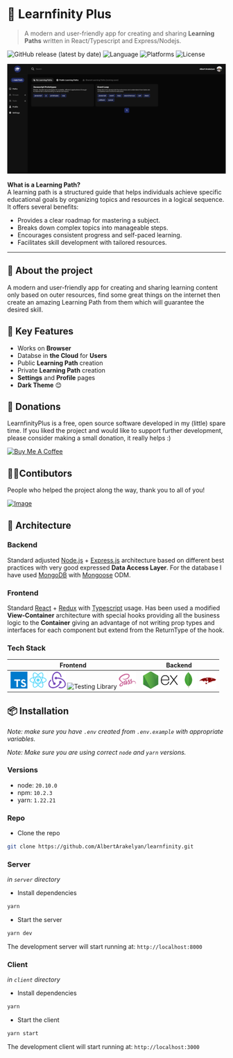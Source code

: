 # 📖 Learnfinity Plus

> A modern and user-friendly app for creating and sharing **Learning Paths** written in React/Typescript and Express/Nodejs.

![GitHub release (latest by date)](https://img.shields.io/github/v/release/AlbertArakelyan/learnfinity)
![Language](https://img.shields.io/badge/language-typescript%2C%20nodejs-blue)
![Platforms](https://img.shields.io/badge/platforms-Browser-green)
![License](https://img.shields.io/github/license/espanso/espanso)

![Screenshot](./screenshot.png)

**What is a Learning Path?**  
A learning path is a structured guide that helps individuals achieve specific educational goals by organizing topics and resources in a logical sequence. It offers several benefits:

- Provides a clear roadmap for mastering a subject.
- Breaks down complex topics into manageable steps.
- Encourages consistent progress and self-paced learning.
- Facilitates skill development with tailored resources.

---

## 📝 About the project
A modern and user-friendly app for creating and sharing learning content only based on outer resources, find some great things on the internet then create an amazing Learning Path from them which will guarantee the desired skill.

## 🔑 Key Features
- Works on **Browser**
- Databse in **the Cloud** for **Users**
- Public **Learning Path** creation
- Private **Learning Path** creation
- **Settings** and **Profile** pages
- **Dark Theme** 😊

## 🙏 Donations
LearnfinityPlus is a free, open source software developed in my (little) spare time. If you liked the project and would like to support further development, please consider making a small donation, it really helps :)

<a href="https://www.buymeacoffee.com/albertarakelyan" target="_blank"><img src="https://cdn.buymeacoffee.com/buttons/v2/default-yellow.png" alt="Buy Me A Coffee" style="width: 108px !important;" ></a>

## 👨‍💻Contibutors
People who helped the project along the way, thank you to all of you!

[![Image](https://contrib.rocks/image?repo=AlbertArakelyan/learnfinity)](https://github.com/AlbertArakelyan/learnfinity/graphs/contributors)

## 🏰 Architecture
### Backend
Standard adjusted [Node.js](https://nodejs.org/en) + [Express.js](https://expressjs.com/) architecture based on different best practices with very good expressed **Data Access Layer**. For the database I have used [MongoDB](https://www.mongodb.com/) with [Mongoose](https://mongoosejs.com/) ODM.

### Frontend
Standard [React](https://reactjs.org/) + [Redux](https://redux.js.org/) with [Typescript](https://www.typescriptlang.org/) usage. Has been used a modified **View-Container** architecture with special hooks providing all the business logic to the **Container** giving an advantage of not writing prop types and interfaces for each component but extend from the ReturnType of the hook.

### Tech Stack
<table>
  <thead>
    <tr>
      <th>Frontend</th>
      <th>Backend</th>
    </tr>
  </thead>
  <tbody>
    <tr>
      <td>
        <div>
          <img src="https://github.com/devicons/devicon/blob/master/icons/typescript/typescript-original.svg" width="40" height="40" title="Typescript" alt="Typescript">
          <img src="https://github.com/devicons/devicon/blob/master/icons/react/react-original.svg" width="40" height="40" title="React" alt="React">
          <img src="https://github.com/devicons/devicon/blob/master/icons/redux/redux-original.svg" width="40" height="40" title="Redux" alt="Redux">
          <img src="https://testing-library.com/img/octopus-128x128.png" width="40" height="40" title="Testing Library" alt="Testing Library">
          <img src="https://github.com/devicons/devicon/blob/master/icons/sass/sass-original.svg" width="40" height="40" title="Sass" alt="Sass">
        </div>
      </td>
      <td>
        <div>
          <img src="https://github.com/devicons/devicon/blob/master/icons/nodejs/nodejs-original.svg" width="40" height="40" title="Nodejs" alt="Nodejs">
          <img src="https://github.com/devicons/devicon/blob/master/icons/express/express-original.svg" width="40" height="40" title="Express" alt="Express">
          <img src="https://github.com/devicons/devicon/blob/master/icons/mongodb/mongodb-original.svg" width="40" height="40" title="MongoDB" alt="MongoDB">
          <img src="https://raw.githubusercontent.com/github/explore/80688e429a7d4ef2fca1e82350fe8e3517d3494d/topics/mongoose/mongoose.png" title="Mongoose" alt="Mongoose" width="40" height="40"/>
        </div>
      </td>
    </tr>
  </tbody>
</table>

## 📦 Installation
_Note: make sure you have `.env` created from `.env.example` with appropriate variables._

_Note: Make sure you are using correct `node` and `yarn` versions._

### Versions
- node: `20.10.0`
- npm: `10.2.3`
- yarn: `1.22.21`

### Repo
- Clone the repo
```bash
git clone https://github.com/AlbertArakelyan/learnfinity.git
```

### Server
*in `server` directory*
- Install dependencies
```bash
yarn
```

- Start the server
```bash
yarn dev
```

The development server will start running at: `http://localhost:8000`

### Client
*in `client` directory*
- Install dependencies
```bash
yarn
```

- Start the client
```bash
yarn start
```

The development client will start running at: `http://localhost:3000`

[//]: # (## 🚀 How to use)
